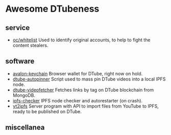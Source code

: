 # Awesome DTubeness
## service
- [oc/whitelist](https://dtube.fso.ovh/oc/) Used to identify original accounts, to help to fight the content stealers.
## software
- [avalon-keychain](https://github.com/MrFasolo97/avalon-keychain) Browser wallet for DTube, right now on hold.
- [dtube-autopinner](https://github.com/MrFasolo97/dtube-autopinner) Script used to mass pin DTube videos into a local IPFS node.
- [dtube-videofetcher](https://github.com/MrFasolo97/dtube-videofetcher) Fetches links by tag on DTube blockchain from MongoDB.
- [ipfs-checker](https://github.com/MrFasolo97/ipfs-checker) IPFS node checker and autorestarter (on crash).
- [yt2ipfs](https://github.com/MrFasolo97/yt2ipfs) Server program with API to import files from YouTube to IPFS, ready to be published on DTube.
## miscellanea
